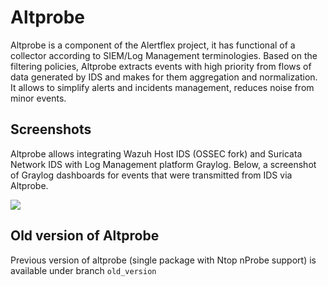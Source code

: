# Altprobe

Altprobe is a component of the Alertflex project, it has functional of a collector according to SIEM/Log Management terminologies. 
Based on the filtering policies, Altprobe extracts events with high priority from flows of data generated by IDS and makes for them aggregation and normalization. It allows to simplify alerts and incidents management, reduces noise from minor events. 

## Screenshots
Altprobe allows integrating Wazuh Host IDS (OSSEC fork) and Suricata Network IDS with Log Management platform Graylog.
Below, a screenshot of Graylog dashboards for events that were transmitted from IDS via Altprobe.

![](https://github.com/olegzhr/altprobe/blob/master/img/graylog.jpg)

## Old version of Altprobe 
Previous version of altprobe (single package with Ntop nProbe support) is available under branch ``old_version``



